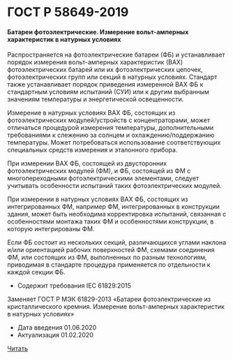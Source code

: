 # ГОСТ Р 58649-2019

#### Батареи фотоэлектрические. Измерение вольт-амперных характеристик в натурных условиях

Распространяется на фотоэлектрические батареи (ФБ) и устанавливает порядок измерения вольт-амперных характеристик (ВАХ) фотоэлектрических батарей или их фотоэлектрических цепочек, фотоэлектрических групп или секций в натурных условиях. Стандарт также устанавливает порядок приведения измеренной ВАХ ФБ к стандартным условиям испытаний (СУИ) или к другим выбранным значениям температуры и энергетической освещенности.

Измерение в натурных условиях ВАХ ФБ, состоящих из фотоэлектрических модулей/устройств с концентраторами, может отличаться процедурой измерения температуры, дополнительными требованиями к слежению за солнцем и охлаждению/поддержанию температуры. Может потребоваться использование соответствующих специальных средств измерения и эталонного прибора.

При измерении ВАХ ФБ, состоящей из двусторонних фотоэлектрических модулей (ФМ), и ФБ, состоящей из ФМ с многопереходными фотоэлектрическими элементами, следует учитывать особенности испытаний таких фотоэлектрических модулей.

При измерении в натурных условиях ВАХ ФБ, состоящих из интегрированных ФМ, например ФМ, интегрированных в конструкции здания, может быть необходима корректировка испытаний, связанная с особенностями монтажа таких ФМ и особенностями конструкции, в которую интегрированы ФМ.

Если ФБ состоит из нескольких секций, различающихся углами наклона и/или ориентацией рабочих поверхностей ФМ, схемами соединения ФМ, или состоящих из ФМ, выполненных по разным технологиям, приводимая в стандарте процедура применяется по отдельности к каждой секции ФБ.

- Содержит требования IEC 61829:2015

Заменяет ГОСТ Р МЭК 61829-2013 «Батареи фотоэлектрические из кристаллического кремния. Измерение вольт-амперных характеристик в натурных условиях»

- Дата введения	01.06.2020
- Актуализация	01.02.2020

<a href="~/files/58649-2019.pdf" onclick="openPdf('58649-2019.pdf', 'application/pdf');"> Читать</a>
